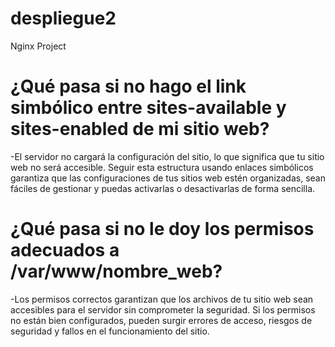 # despliegue2
Nginx Project

# ¿Qué pasa si no hago el link simbólico entre sites-available y sites-enabled de mi sitio web?

-El servidor no cargará la configuración del sitio, lo que significa que tu 
sitio web no será accesible. Seguir esta estructura usando enlaces 
simbólicos garantiza que las configuraciones de tus sitios web estén 
organizadas, sean fáciles de gestionar y puedas activarlas o desactivarlas 
de forma sencilla.

# ¿Qué pasa si no le doy los permisos adecuados a /var/www/nombre_web?

-Los permisos correctos garantizan que los archivos de tu sitio web sean 
accesibles para el servidor sin comprometer la seguridad. Si los permisos 
no están bien configurados, pueden surgir errores de acceso, riesgos de 
seguridad y fallos en el funcionamiento del sitio.
